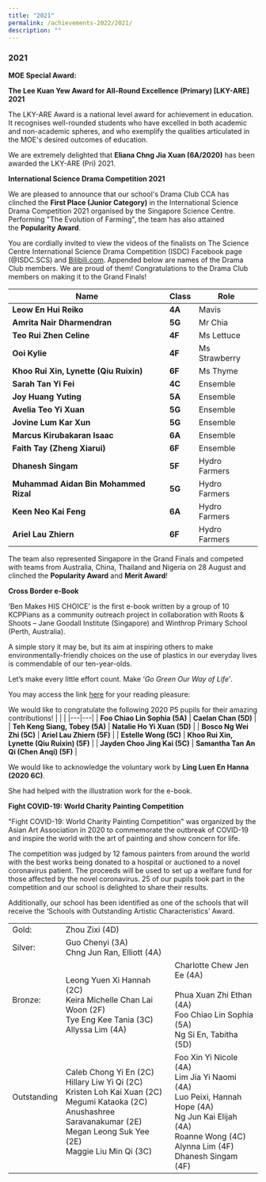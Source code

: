 ```yaml
---
title: "2021"
permalink: /achievements-2022/2021/
description: ""
---
```

### 2021


**MOE Special Award:** 

**The Lee Kuan Yew Award for All-Round Excellence (Primary) \[LKY-ARE\] 2021**

The LKY-ARE Award is a national level award for achievement in education. It recognises well-rounded students who have excelled in both academic and non-academic spheres, and who exemplify the qualities articulated in the MOE's desired outcomes of education.

  

We are extremely delighted that **Eliana Chng Jia Xuan (6A/2020)** has been awarded the LKY-ARE (Pri) 2021.

**International Science Drama Competition 2021**

We are pleased to announce that our school's Drama Club CCA has clinched the **First Place (Junior Category)** in the International Science Drama Competition 2021 organised by the Singapore Science Centre. Performing "The Evolution of Farming", the team has also attained the **Popularity Award**.

  

You are cordially invited to view the videos of the finalists on The Science Centre International Science Drama Competition (ISDC) Facebook page (@ISDC.SCS) and [Bilibili.com](https://www.bilibili.com/video/BV1hq4y1Q71e?p=2). Appended below are names of the Drama Club members. We are proud of them! Congratulations to the Drama Club members on making it to the Grand Finals!

| Name | Class | Role |
|---|---|---|
| **Leow En Hui Reiko** | **4A** | Mavis |
| **Amrita Nair Dharmendran** | **5G** | Mr Chia |
| **Teo Rui Zhen Celine** | **4F** | Ms Lettuce |
| **Ooi Kylie** | **4F** | Ms Strawberry |
| **Khoo Rui Xin, Lynette (Qiu Ruixin)** | **6F** | Ms Thyme |
| **Sarah Tan Yi Fei** | **4C** | Ensemble |
| **Joy Huang Yuting** | **5A** | Ensemble |
| **Avelia Teo Yi Xuan** | **5G** | Ensemble |
| **Jovine Lum Kar Xun** | **5G** | Ensemble |
| **Marcus Kirubakaran Isaac** | **6A** | Ensemble |
| **Faith Tay (Zheng Xiarui)** | **6F** | Ensemble |
| **Dhanesh Singam** | **5F** | Hydro Farmers  |
| **Muhammad Aidan Bin Mohammed Rizal** | **5G** | Hydro Farmers  |
| **Keen Neo Kai Feng** | **6A** | Hydro Farmers  |
| **Ariel Lau Zhiern** | **6F** | Hydro Farmers  |

The team also represented Singapore in the Grand Finals and competed with teams from Australia, China, Thailand and Nigeria on 28 August and clinched the **Popularity Award** and **Merit Award**!

  

**Cross Border e-Book**

  

‘Ben Makes HIS CHOICE’ is the first e-book written by a group of 10 KCPPians as a community outreach project in collaboration with Roots & Shoots – Jane Goodall Institute (Singapore) and Winthrop Primary School (Perth, Australia).

  

A simple story it may be, but its aim at inspiring others to make environmentally-friendly choices on the use of plastics in our everyday lives is commendable of our ten-year-olds.

  

Let’s make every little effort count. Make ‘_Go Green Our Way of Life’_.

You may access the link [here](https://www.storyjumper.com/book/read/91059076/5fca0c836affe) for your reading pleasure: 

We would like to congratulate the following 2020 P5 pupils for their amazing contributions!
|  |  |
|---|---|
| **Foo Chiao Lin Sophia (5A)** | **Caelan Chan (5D)** |
| **Teh Keng Siang, Tobey (5A)** | **Natalie Ho Yi Xuan (5D)** |
| **Bosco Ng Wei Zhi (5C)** | **Ariel Lau Zhiern (5F)** |
| **Estelle Wong (5C)** | **Khoo Rui Xin, Lynette (Qiu Ruixin) (5F)** |
| **Jayden Choo Jing Kai (5C)** | **Samantha Tan An Qi (Chen Anqi) (5F)** |

We would like to acknowledge the voluntary work by **Ling Luen En Hanna (2020 6C)**.

She had helped with the illustration work for the e-book.

  

**Fight COVID-19: World Charity Painting Competition**

  

"Fight COVID-19: World Charity Painting Competition" was organized by the Asian Art Association in 2020 to commemorate the outbreak of COVID-19 and inspire the world with the art of painting and show concern for life.

  

The competition was judged by 12 famous painters from around the world with the best works being donated to a hospital or auctioned to a novel coronavirus patient. The proceeds will be used to set up a welfare fund for those affected by the novel coronavirus. 25 of our pupils took part in the competition and our school is delighted to share their results.

 

Additionally, our school has been identified as one of the schools that will receive the ‘Schools with Outstanding Artistic Characteristics’ Award.

|  |  |  |
|---|---|---|
| Gold:   | Zhou Zixi (4D) |  |
| Silver: | Guo Chenyi (3A)<br>Chng Jun Ran, Elliott (4A) |  |
| Bronze:<br><br> | Leong Yuen Xi Hannah (2C)<br>Keira Michelle Chan Lai Woon (2F)<br>Tye Eng Kee Tania (3C)<br>Allyssa Lim (4A) | Charlotte Chew Jen Ee (4A)<br><br>Phua Xuan Zhi Ethan (4A)<br>Foo Chiao Lin Sophia (5A)<br>Ng Si En, Tabitha (5D) |
| Outstanding<br><br><br><br> | Caleb Chong Yi En (2C)<br>Hillary Liw Yi Qi (2C)<br>Kristen Loh Kai Xuan (2C)<br>Megumi Kataoka (2C)<br>Anushashree Saravanakumar (2E)<br>Megan Leong Suk Yee (2E)<br>Maggie Liu Min Qi (3C) | Foo Xin Yi Nicole (4A)<br>Lim Jia Yi Naomi (4A)<br>Luo Peixi, Hannah Hope (4A)<br>Ng Jun Kai Elijah (4A)<br>Roanne Wong (4C)<br>Alynna Lim (4F)<br>Dhanesh Singam (4F) |